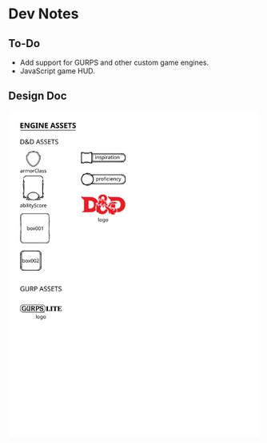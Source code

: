 # Dev Notes

## To-Do

- Add support for GURPS and other custom game engines.
- JavaScript game HUD.

## Design Doc

![Design Doc](design_doc.svg)